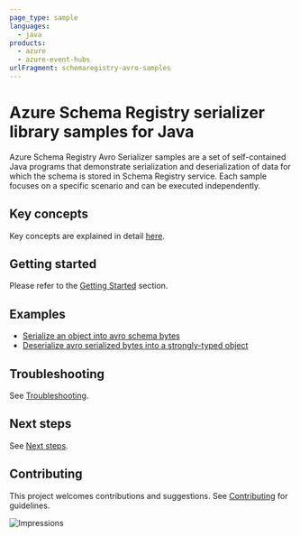 ```yaml
---
page_type: sample
languages:
  - java
products:
  - azure
  - azure-event-hubs
urlFragment: schemaregistry-avro-samples
---
```


# Azure Schema Registry serializer library samples for Java

Azure Schema Registry Avro Serializer samples are a set of self-contained Java programs that demonstrate serialization
and deserialization of data for which the schema is stored in Schema Registry service. Each sample focuses on a
specific scenario and can be executed independently.

## Key concepts
Key concepts are explained in detail [here][sdk_readme_key_concepts].

## Getting started
Please refer to the [Getting Started][sdk_readme_getting_started] section.

## Examples

- [Serialize an object into avro schema bytes][sample_avro_serialization]
- [Deserialize avro serialized bytes into a strongly-typed object][sample_avro_deserialization]

## Troubleshooting
See [Troubleshooting][sdk_readme_troubleshooting].

## Next steps
See [Next steps][sdk_readme_next_steps].

## Contributing
This project welcomes contributions and suggestions. See [Contributing][sdk_readme_contributing] for guidelines.

<!-- Links -->
[sdk_readme_key_concepts]: https://github.com/Azure/azure-sdk-for-java/blob/main/sdk/schemaregistry/azure-data-schemaregistry-apacheavro/README.md#key-concepts
[sdk_readme_getting_started]: https://github.com/Azure/azure-sdk-for-java/blob/main/sdk/schemaregistry/azure-data-schemaregistry-apacheavro/README.md#getting-started
[sdk_readme_troubleshooting]: https://github.com/Azure/azure-sdk-for-java/blob/main/sdk/schemaregistry/azure-data-schemaregistry-apacheavro/README.md#troubleshooting
[sdk_readme_next_steps]: https://github.com/Azure/azure-sdk-for-java/blob/main/sdk/schemaregistry/azure-data-schemaregistry-apacheavro/README.md#next-steps
[sdk_readme_contributing]: https://github.com/Azure/azure-sdk-for-java/blob/main/sdk/schemaregistry/azure-data-schemaregistry-apacheavro/README.md#contributing
[sample_avro_serialization]: https://github.com/Azure/azure-sdk-for-java/blob/main/sdk/schemaregistry/azure-data-schemaregistry-apacheavro/src/samples/java/com/azure/data/schemaregistry/apacheavro/SchemaRegistryApacheAvroSerializationSample.java
[sample_avro_deserialization]: https://github.com/Azure/azure-sdk-for-java/blob/main/sdk/schemaregistry/azure-data-schemaregistry-apacheavro/src/samples/java/com/azure/data/schemaregistry/apacheavro/SchemaRegistryApacheAvroDeserializationSample.java

![Impressions](https://azure-sdk-impressions.azurewebsites.net/api/impressions/azure-sdk-for-java%2Fsdk%schemaregistry%2Fazure-data-schemaregistry-apacheavro%2Fsrc%2Fsamples%2README.png)
